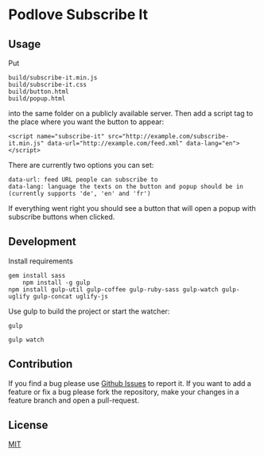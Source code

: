 # Podlove Subscribe It

## Usage

Put

    build/subscribe-it.min.js
    build/subscribe-it.css
    build/button.html
    build/popup.html

into the same folder on a publicly available server. Then add a script tag to the place where you want the button to appear:

    <script name="subscribe-it" src="http://example.com/subscribe-it.min.js" data-url="http://example.com/feed.xml" data-lang="en"></script>

There are currently two options you can set:

    data-url: feed URL people can subscribe to
    data-lang: language the texts on the button and popup should be in (currently supports 'de', 'en' and 'fr')

If everything went right you should see a button that will open a popup with subscribe buttons when clicked.

## Development

Install requirements

    gem install sass
		npm install -g gulp
    npm install gulp-util gulp-coffee gulp-ruby-sass gulp-watch gulp-uglify gulp-concat uglify-js

Use gulp to build the project or start the watcher:

    gulp

    gulp watch

## Contribution

If you find a bug please use [Github Issues](https://github.com/podlove/podlove-subscribe-button/issues) to report it. If you want to add a feature or fix a bug please fork the repository, make your changes in a feature branch and open a pull-request.

## License

[MIT](https://github.com/podlove/podlove-subscribe-button/blob/master/LICENSE)
